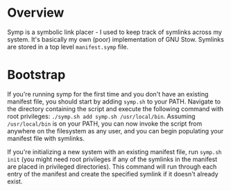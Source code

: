 # Overview

Symp is a symbolic link placer - I used to keep track of symlinks across my system. It's basically my own (poor) implementation of GNU Stow. Symlinks are stored in a top level `manifest.symp` file.

# Bootstrap

If you're running symp for the first time and you don't have an existing manifest file, you should start by adding `symp.sh` to your PATH. Navigate to the directory containing the script and execute the following command with root privileges: `./symp.sh add symp.sh /usr/local/bin`. Assuming `/usr/local/bin` is on your PATH, you can now invoke the script from anywhere on the filesystem as any user, and you can begin populating your manifest file with symlinks.

If you're initializing a new system with an existing manifest file, run `symp.sh init` (you might need root privileges if any of the symlinks in the manifest are placed in privileged directories). This command will run through each entry of the manifest and create the specified symlink if it doesn't already exist.
